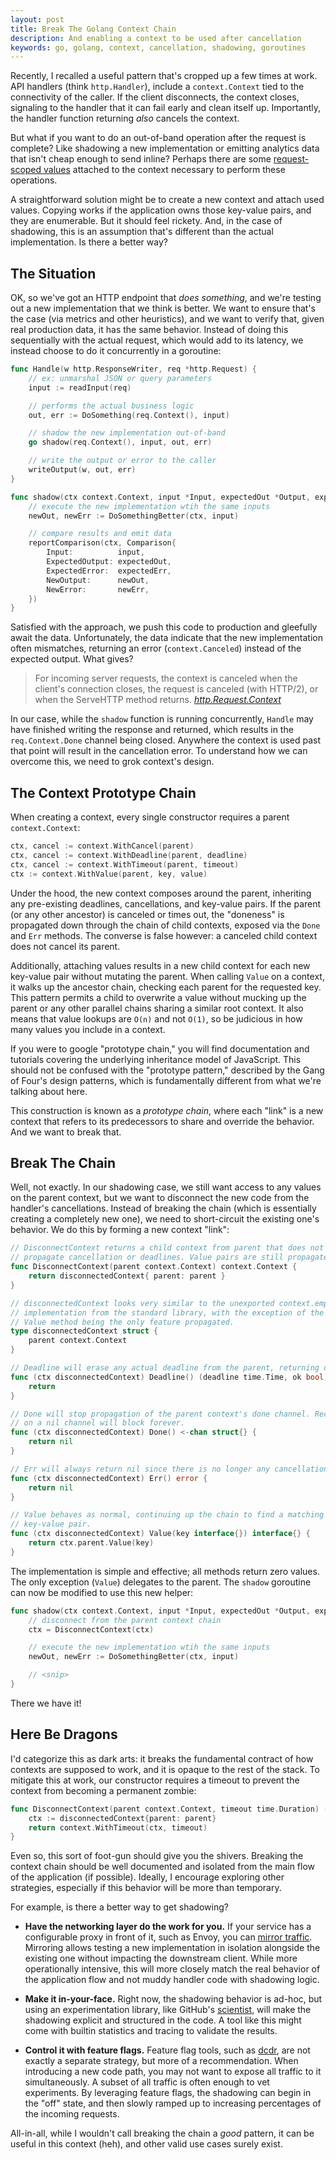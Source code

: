```yaml
---
layout: post
title: Break The Golang Context Chain
description: And enabling a context to be used after cancellation
keywords: go, golang, context, cancellation, shadowing, goroutines
---
```


Recently, I recalled a useful pattern that's cropped up a few times at work. API handlers (think `http.Handler`), include a `context.Context` tied to the connectivity of the caller. If the client disconnects, the context closes, signaling to the handler that it can fail early and clean itself up. Importantly, the handler function returning _also_ cancels the context.

But what if you want to do an out-of-band operation after the request is complete? Like shadowing a new implementation or emitting analytics data that isn't cheap enough to send inline? Perhaps there are some [request-scoped values][values] attached to the context necessary to perform these operations.

A straightforward solution might be to create a new context and attach used values. Copying works if the application owns those key-value pairs, and they are enumerable. But it should feel rickety. And, in the case of shadowing, this is an assumption that's different than the actual implementation. Is there a better way?

## The Situation

OK, so we've got an HTTP endpoint that _does something_, and we're testing out a new implementation that we think is better. We want to ensure that's the case (via metrics and other heuristics), and we want to verify that, given real production data, it has the same behavior. Instead of doing this sequentially with the actual request, which would add to its latency, we instead choose to do it concurrently in a goroutine:

```go
func Handle(w http.ResponseWriter, req *http.Request) {
	// ex: unmarshal JSON or query parameters
	input := readInput(req)

	// performs the actual business logic
	out, err := DoSomething(req.Context(), input)

	// shadow the new implementation out-of-band
	go shadow(req.Context(), input, out, err)

	// write the output or error to the caller
	writeOutput(w, out, err)
}

func shadow(ctx context.Context, input *Input, expectedOut *Output, expectedErr error) {
	// execute the new implementation wtih the same inputs
	newOut, newErr := DoSomethingBetter(ctx, input)

	// compare results and emit data
	reportComparison(ctx, Comparison{
		Input:          input,
		ExpectedOutput: expectedOut,
		ExpectedError:  expectedErr,
		NewOutput:      newOut,
		NewError:       newErr,
	})
}
```

Satisfied with the approach, we push this code to production and gleefully await the data. Unfortunately, the data indicate that the new implementation often mismatches, returning an error (`context.Canceled`) instead of the expected output. What gives?

> For incoming server requests, the context is canceled when the client's connection closes, the request is canceled (with HTTP/2), or when the ServeHTTP method returns. <cite>[http.Request.Context][request.context]</cite>

In our case, while the `shadow` function is running concurrently, `Handle` may have finished writing the response and returned, which results in the `req.Context.Done` channel being closed. Anywhere the context is used past that point will result in the cancellation error. To understand how we can overcome this, we need to grok context's design.

## The Context Prototype Chain

When creating a context, every single constructor requires a parent `context.Context`:

```go
ctx, cancel := context.WithCancel(parent)
ctx, cancel := context.WithDeadline(parent, deadline)
ctx, cancel := context.WithTimeout(parent, timeout)
ctx := context.WithValue(parent, key, value)
```

Under the hood, the new context composes around the parent, inheriting any pre-existing deadlines, cancellations, and key-value pairs. If the parent (or any other ancestor) is canceled or times out, the "doneness" is propagated down through the chain of child contexts, exposed via the `Done` and `Err` methods. The converse is false however: a canceled child context does not cancel its parent.

Additionally, attaching values results in a new child context for each new key-value pair without mutating the parent. When calling `Value` on a context, it walks up the ancestor chain, checking each parent for the requested key. This pattern permits a child to overwrite a value without mucking up the parent or any other parallel chains sharing a similar root context. It also means that value lookups are `O(n)` and not `O(1)`, so be judicious in how many values you include in a context.

<aside>If you were to google "prototype chain," you will find documentation and tutorials covering the underlying inheritance model of JavaScript. This should not be confused with the "prototype pattern," described by the Gang of Four's design patterns, which is fundamentally different from what we're talking about here.</aside>

This construction is known as a _prototype chain_, where each "link" is a new context that refers to its predecessors to share and override the behavior. And we want to break that.

## Break The Chain

Well, not exactly. In our shadowing case, we still want access to any values on the parent context, but we want to disconnect the new code from the handler's cancellations. Instead of breaking the chain (which is essentially creating a completely new one), we need to short-circuit the existing one's behavior. We do this by forming a new context "link":

```go
// DisconnectContext returns a child context from parent that does not
// propagate cancellation or deadlines. Value pairs are still propagated.
func DisconnectContext(parent context.Context) context.Context {
	return disconnectedContext{ parent: parent }
}

// disconnectedContext looks very similar to the unexported context.emptyCtx
// implementation from the standard library, with the exception of the parent's
// Value method being the only feature propagated.
type disconnectedContext struct {
	parent context.Context
}

// Deadline will erase any actual deadline from the parent, returning ok==false
func (ctx disconnectedContext) Deadline() (deadline time.Time, ok bool) {
	return
}

// Done will stop propagation of the parent context's done channel. Receiving
// on a nil channel will block forever.
func (ctx disconnectedContext) Done() <-chan struct{} {
	return nil
}

// Err will always return nil since there is no longer any cancellation
func (ctx disconnectedContext) Err() error {
	return nil
}

// Value behaves as normal, continuing up the chain to find a matching
// key-value pair.
func (ctx disconnectedContext) Value(key interface{}) interface{} {
	return ctx.parent.Value(key)
}
```

The implementation is simple and effective; all methods return zero values. The only exception (`Value`) delegates to the parent. The `shadow` goroutine can now be modified to use this new helper:

```go
func shadow(ctx context.Context, input *Input, expectedOut *Output, expectedErr error) {
	// disconnect from the parent context chain
	ctx = DisconnectContext(ctx)

	// execute the new implementation wtih the same inputs
	newOut, newErr := DoSomethingBetter(ctx, input)

	// <snip>
}
```

There we have it!

## Here Be Dragons

I'd categorize this as dark arts: it breaks the fundamental contract of how contexts are supposed to work, and it is opaque to the rest of the stack. To mitigate this at work, our constructor requires a timeout to prevent the context from becoming a permanent zombie:

```go
func DisconnectContext(parent context.Context, timeout time.Duration) (context.Context, context.CancelFunc) {
	ctx := disconnectedContext{parent: parent}
	return context.WithTimeout(ctx, timeout)
}
```

Even so, this sort of foot-gun should give you the shivers. Breaking the context chain should be well documented and isolated from the main flow of the application (if possible). Ideally, I encourage exploring other strategies, especially if this behavior will be more than temporary.

For example, is there a better way to get shadowing?

- **Have the networking layer do the work for you.** If your service has a configurable proxy in front of it, such as Envoy, you can [mirror traffic][mirror]. Mirroring allows testing a new implementation in isolation alongside the existing one without impacting the downstream client. While more operationally intensive, this will more closely match the real behavior of the application flow and not muddy handler code with shadowing logic.

- **Make it in-your-face.** Right now, the shadowing behavior is ad-hoc, but using an experimentation library, like GitHub's [scientist][scientist], will make the shadowing explicit and structured in the code. A tool like this might come with builtin statistics and tracing to validate the results.

- **Control it with feature flags.** Feature flag tools, such as [dcdr][dcdr], are not exactly a separate strategy, but more of a recommendation. When introducing a new code path, you may not want to expose all traffic to it simultaneously. A subset of all traffic is often enough to vet experiments. By leveraging feature flags, the shadowing can begin in the "off" state, and then slowly ramped up to increasing percentages of the incoming requests.

All-in-all, while I wouldn't call breaking the chain a _good_ pattern, it can be useful in this context (heh), and other valid use cases surely exist.

[mirror]: https://www.envoyproxy.io/docs/envoy/latest/api-v2/api/v2/route/route_components.proto#envoy-api-msg-route-routeaction-requestmirrorpolicy
[scientist]: https://github.com/github/scientist
[request.context]: https://golang.org/pkg/net/http/#Request.Context
[values]: https://blog.golang.org/context
[dcdr]: https://github.com/vsco/dcdr
